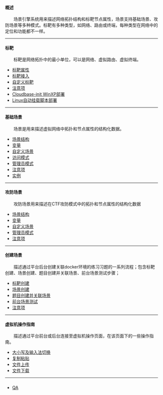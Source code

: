 

#### 概述
&emsp;&emsp;场景引擎系统用来描述网络拓扑结构和标靶节点属性，场景支持基础场景、攻防场景等多种模式。标靶有多种类型，如网络、路由或终端，每种类型在网络中的定位和功能都不一样。

--- 
#### 标靶
&emsp;&emsp;标靶是网络拓扑中的最小单位，可以是网络、虚拟路由、虚拟终端。

- [标靶属性](target/#target-property)
- [标靶接入](target/#target-remote-access)
- [自定义标靶](target/#target-selfdefine)
- [注意项](target/#target-assert)
- [Cloudbase-init WinXP部署](target/#target-cloudbase-init)
- [Linux自动挂载脚本部署](target/#target-automount)

---
#### 基础场景
&emsp;&emsp;场景是用来描述虚拟网络中拓扑和节点属性的结构化数据。

- [场景结构](sense/#sense-structure)
- [变量](sense/#sense-variable)
- [自定义场景](sense/#sense-selfdefine)
- [访问模式](sense/#sense-user-access-mode)
- [管理员模式](sense/#sense-admin-mode)
- [注意项](sense/#sense-assert)
- [实例](sense/#sense-example)

---
#### 攻防场景
&emsp;&emsp;攻防场景用来描述在CTF攻防模式中的拓扑和节点属性的结构化数据

- [场景结构](adsense/#adsense-structure)
- [变量](adsense/#adsense-variable)
- [自定义场景](adsense/#adsense-selfdefine)
- [管理员模式](adsense/#adsense-admin-mode)
- [注意项](adsense/#adsense-assert)

---
#### 创建场景
&emsp;&emsp;描述通过平台后台创建关联docker环境的练习习题的一系列流程；包含标靶创建、场景创建、题目创建并关联场景、前台场景测试步骤；

- [标靶创建](make-scene/#mkscene-target)
- [场景创建](make-scene/#mkscene-scene)
- [题目创建并关联场景](make-scene/#mkscene-practice)
- [前台场景测试](make-scene/#mkscene-webscene)
- [注意项](make-scene/#mkscene-assert)

---
#### 虚拟机操作指南
&emsp;&emsp;描述通过平台前台或后台连接至虚拟机操作页面，在该页面下的一些操作指南。

- [大小写及输入法切换](operation-guide/#operation-caps)
- [复制粘贴](operation-guide/#operation-cv)
- [文件上传](operation-guide/#operation-upfile)
- [文件下载](operation-guide/#operation-downloadfile)

---
###
- [QA](qa)

